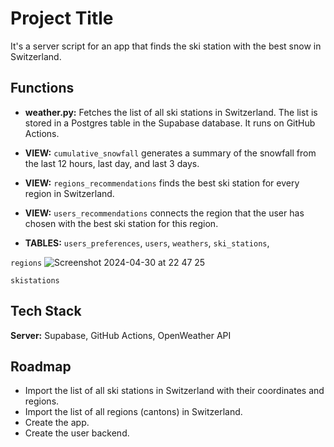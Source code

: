 # Project Title

It's a server script for an app that finds the ski station with the best snow in Switzerland.

## Functions

- **weather.py:** Fetches the list of all ski stations in Switzerland. The list is stored in a Postgres table in the Supabase database. It runs on GitHub Actions.

- **VIEW:** `cumulative_snowfall` generates a summary of the snowfall from the last 12 hours, last day, and last 3 days.

- **VIEW:** `regions_recommendations` finds the best ski station for every region in Switzerland.

- **VIEW:** `users_recommendations` connects the region that the user has chosen with the best ski station for this region.

- **TABLES:** `users_preferences`, `users`, `weathers`, `ski_stations`,

`regions`
![Screenshot 2024-04-30 at 22 47 25](https://github.com/AurelDeveloper/SwissSnowFinderSRV/assets/150530607/48ffe3be-ff36-4b3f-8f9d-4fbb9d0d4174)

`skistations`

## Tech Stack

**Server:** Supabase, GitHub Actions, OpenWeather API

## Roadmap

- Import the list of all ski stations in Switzerland with their coordinates and regions.
- Import the list of all regions (cantons) in Switzerland.
- Create the app.
- Create the user backend.
